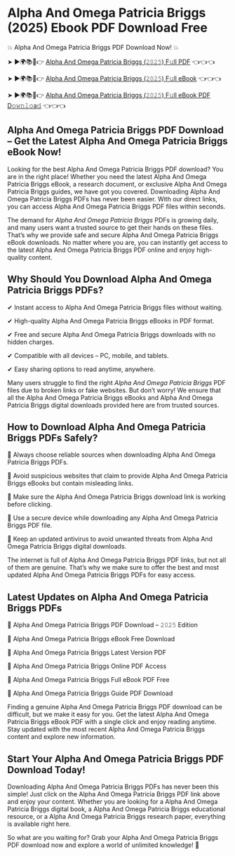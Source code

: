 # Alpha And Omega Patricia Briggs (2025) Ebook PDF Download Free

💥 Alpha And Omega Patricia Briggs PDF Download Now! 💥

➤ ►🌍📚📱👉 [Alpha And Omega Patricia Briggs (𝟸𝟶𝟸𝟻) F𝚞ll PDF](https://getpdf.xyz/alpha-and-omega-patricia-briggs) 👈👈👈


➤ ►🌍📚📱👉 [Alpha And Omega Patricia Briggs (𝟸𝟶𝟸𝟻) F𝚞ll eBook](https://getpdf.xyz/alpha-and-omega-patricia-briggs) 👈👈👈


➤ ►🌍📚📱👉 [Alpha And Omega Patricia Briggs (𝟸𝟶𝟸𝟻) F𝚞ll eBook PDF D𝚘𝚠𝚗𝚕𝚘a𝚍](https://getpdf.xyz/alpha-and-omega-patricia-briggs) 👈👈👈


## Alpha And Omega Patricia Briggs PDF Download – Get the Latest Alpha And Omega Patricia Briggs eBook Now!

Looking for the best Alpha And Omega Patricia Briggs PDF download? You are in the right place! Whether you need the latest Alpha And Omega Patricia Briggs eBook, a research document, or exclusive Alpha And Omega Patricia Briggs guides, we have got you covered. Downloading Alpha And Omega Patricia Briggs PDFs has never been easier. With our direct links, you can access Alpha And Omega Patricia Briggs PDF files within seconds.

The demand for *Alpha And Omega Patricia Briggs* PDFs is growing daily, and many users want a trusted source to get their hands on these files. That’s why we provide safe and secure Alpha And Omega Patricia Briggs eBook downloads. No matter where you are, you can instantly get access to the latest Alpha And Omega Patricia Briggs PDF online and enjoy high-quality content.

## Why Should You Download Alpha And Omega Patricia Briggs PDFs?

✔ Instant access to Alpha And Omega Patricia Briggs files without waiting.

✔ High-quality Alpha And Omega Patricia Briggs eBooks in PDF format.

✔ Free and secure Alpha And Omega Patricia Briggs downloads with no hidden charges.

✔ Compatible with all devices – PC, mobile, and tablets.

✔ Easy sharing options to read anytime, anywhere.

Many users struggle to find the right *Alpha And Omega Patricia Briggs* PDF files due to broken links or fake websites. But don’t worry! We ensure that all the Alpha And Omega Patricia Briggs eBooks and Alpha And Omega Patricia Briggs digital downloads provided here are from trusted sources.

## How to Download Alpha And Omega Patricia Briggs PDFs Safely?

📌 Always choose reliable sources when downloading Alpha And Omega Patricia Briggs PDFs.

📌 Avoid suspicious websites that claim to provide Alpha And Omega Patricia Briggs eBooks but contain misleading links.

📌 Make sure the Alpha And Omega Patricia Briggs download link is working before clicking.

📌 Use a secure device while downloading any Alpha And Omega Patricia Briggs PDF file.

📌 Keep an updated antivirus to avoid unwanted threats from Alpha And Omega Patricia Briggs digital downloads.

The internet is full of Alpha And Omega Patricia Briggs PDF links, but not all of them are genuine. That’s why we make sure to offer the best and most updated Alpha And Omega Patricia Briggs PDFs for easy access.

## Latest Updates on Alpha And Omega Patricia Briggs PDFs

🔹 Alpha And Omega Patricia Briggs PDF Download – 𝟸𝟶𝟸𝟻 Edition

🔹 Alpha And Omega Patricia Briggs eBook Free Download

🔹 Alpha And Omega Patricia Briggs Latest Version PDF

🔹 Alpha And Omega Patricia Briggs Online PDF Access

🔹 Alpha And Omega Patricia Briggs Full eBook PDF Free

🔹 Alpha And Omega Patricia Briggs Guide PDF Download

Finding a genuine Alpha And Omega Patricia Briggs PDF download can be difficult, but we make it easy for you. Get the latest Alpha And Omega Patricia Briggs eBook PDF with a single click and enjoy reading anytime. Stay updated with the most recent Alpha And Omega Patricia Briggs content and explore new information.

## Start Your Alpha And Omega Patricia Briggs PDF Download Today!

Downloading Alpha And Omega Patricia Briggs PDFs has never been this simple! Just click on the Alpha And Omega Patricia Briggs PDF link above and enjoy your content. Whether you are looking for a Alpha And Omega Patricia Briggs digital book, a Alpha And Omega Patricia Briggs educational resource, or a Alpha And Omega Patricia Briggs research paper, everything is available right here.

So what are you waiting for? Grab your Alpha And Omega Patricia Briggs PDF download now and explore a world of unlimited knowledge! 🚀